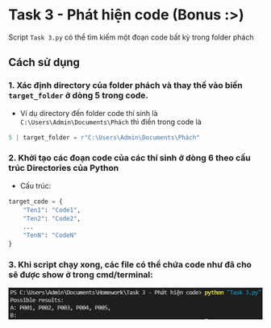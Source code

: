 # Task 3 - Phát hiện code (Bonus :>)
Script `Task 3.py` có thể tìm kiếm một đoạn code bất kỳ trong folder phách

## Cách sử dụng
### 1. Xác định directory của folder phách và thay thế vào biến `target_folder` ở dòng 5 trong code.
- Ví dụ directory đến folder code thí sinh là `C:\Users\Admin\Documents\Phách` thì điền trong code là
```py
5 | target_folder = r"C:\Users\Admin\Documents\Phách"
```
### 2. Khởi tạo các đoạn code của các thí sinh ở dòng 6 theo cấu trúc Directories của Python
- Cấu trúc: 
```py
target_code = {
    "Ten1": "Code1",
    "Ten2": "Code2",
    ...
    "TenN": "CodeN"
}
```
### 3. Khi script chạy xong, các file có thể chứa code như đã cho sẽ được show ở trong cmd/terminal:<br>
![Ví dụ](VD.png)


